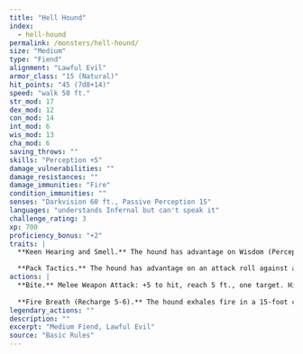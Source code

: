 ```yaml
---
title: "Hell Hound"
index:
  - hell-hound
permalink: /monsters/hell-hound/
size: "Medium"
type: "Fiend"
alignment: "Lawful Evil"
armor_class: "15 (Natural)"
hit_points: "45 (7d8+14)"
speed: "walk 50 ft."
str_mod: 17
dex_mod: 12
con_mod: 14
int_mod: 6
wis_mod: 13
cha_mod: 6
saving_throws: ""
skills: "Perception +5"
damage_vulnerabilities: ""
damage_resistances: ""
damage_immunities: "Fire"
condition_immunities: ""
senses: "Darkvision 60 ft., Passive Perception 15"
languages: "understands Infernal but can't speak it"
challenge_rating: 3
xp: 700
proficiency_bonus: "+2"
traits: |
  **Keen Hearing and Smell.** The hound has advantage on Wisdom (Perception) checks that rely on hearing or smell.

  **Pack Tactics.** The hound has advantage on an attack roll against a creature if at least one of the hound's allies is within 5 ft. of the creature and the ally isn't incapacitated.
actions: |
  **Bite.** Melee Weapon Attack: +5 to hit, reach 5 ft., one target. Hit: 7 (1d8 + 3) piercing damage plus 7 (2d6) fire damage.
  
  **Fire Breath (Recharge 5-6).** The hound exhales fire in a 15-foot cone. Each creature in that area must make a DC 12 Dexterity saving throw, taking 21 (6d6) fire damage on a failed save, or half as much damage on a successful one.  
legendary_actions: ""
description: ""
excerpt: "Medium Fiend, Lawful Evil"
source: "Basic Rules"
---
```

